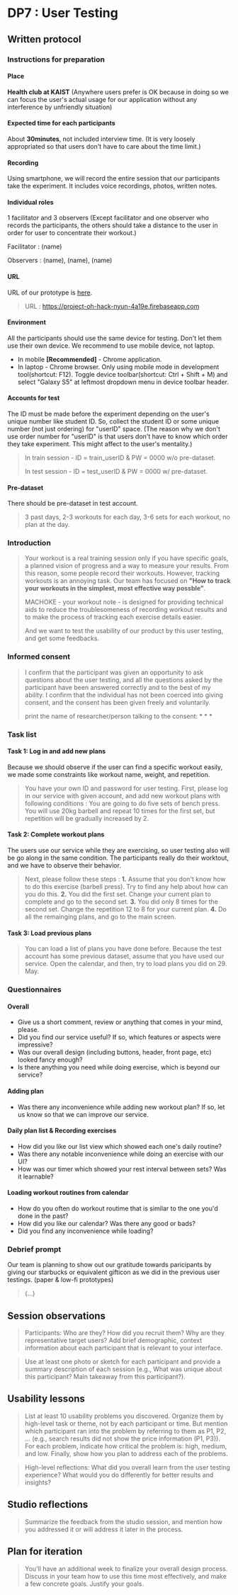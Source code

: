 # DP7 : User Testing

## Written protocol

### Instructions for preparation

#### Place

**Health club at KAIST** (Anywhere users prefer is OK because in doing so we can focus the user's actual usage for our application without any interference by unfriendly situation)

#### Expected time for each participants

About **30minutes**, not included interview time. (It is very loosely appropriated so that users don't have to care about the time limit.)

#### Recording

Using smartphone, we will record the entire session that our participants take the experiment. It includes voice recordings, photos, written notes.

#### Individual roles

1 facilitator and 3 observers (Except facilitator and one observer who records the participants, the others should take a distance to the user in order for user to concentrate their workout.)

Facilitator : (name)

Observers : (name), (name), (name)

#### URL

URL of our prototype is [here](https://project-oh-hack-nyun-4a19e.firebaseapp.com).

> URL : https://project-oh-hack-nyun-4a19e.firebaseapp.com

#### Environment

All the participants should use the same device for testing. Don't let them use their own device. We recommend to use mobile device, not laptop.

- In mobile **[Recommended]** - Chrome application.
- In laptop - Chrome browser. Only using mobile mode in development tool(shortcut: F12). Toggle device toolbar(shortcut: Ctrl + Shift + M) and select "Galaxy S5" at leftmost dropdown menu in device toolbar header.

#### Accounts for test

The ID must be made before the experiment depending on the user's unique number like student ID. So, collect the student ID or some unique number (not just ordering) for "userID" space. (The reason why we don't use order number for "userID" is that users don't have to know which order they take experiment. This might affect to the user's mentality.)

> In train session - ID = train_userID & PW = 0000 w/o pre-dataset.
> 
> In test session - ID = test_userID & PW = 0000 w/ pre-dataset.

#### Pre-dataset

There should be pre-dataset in test account.

> 3 past days, 2-3 workouts for each day, 3-6 sets for each workout, no plan at the day.

### Introduction

> Your workout is a real training session only if you have specific goals, a planned vision of progress and a way to measure your results. From this reason, some people record their workouts. However, tracking workouts is an annoying task. Our team has focused on **"How to track your workouts in the simplest, most effective way possble"**.
> 
> MACHOKE - your workout note - is designed for providing technical aids to reduce the troublesomeness of recording workout results and to make the process of tracking each exercise details easier.
> 
> And we want to test the usability of our product by this user testing, and get some feedbacks.

### Informed consent

> I confirm that the participant was given an opportunity to ask questions about the user testing, and all the questions asked by the participant have been answered correctly and to the best of my ability. I confirm that the individual has not been coerced into giving consent, and the consent has been given freely and voluntarily.
> 
> print the name of researcher/person talking to the consent: * * *

### Task list

#### **Task 1**: Log in and add new plans

Because we should observe if the user can find a specific workout easily, we made some constraints like workout name, weight, and repetition.

> You have your own ID and password for user testing. First, please log in our service with given account, and add new workout plans with following conditions : You are going to do five sets of bench press. You will use 20kg barbell and repeat 10 times for the first set, but repetition will be gradually increased by 2.

#### **Task 2**: Complete workout plans

The users use our service while they are exercising, so user testing also will be go along in the same condition. The participants really do their worktout, and we have to observe their behavior.

> Next, please follow these steps : **1.** Assume that you don't know how to do this exercise (barbell press). Try to find any help about how can you do this. **2.** You did the first set. Change your current plan to complete and go to the second set. **3.** You did only 8 times for the second set. Change the repetition 12 to 8 for your current plan. **4.** Do all the remainging plans, and go to the main screen.

#### **Task 3**: Load previous plans

> You can load a list of plans you have done before. Because the test account has some previous dataset, assume that you have used our service. Open the calendar, and then, try to load plans you did on 29. May.

### Questionnaires

#### Overall

- Give us a short comment, review or anything that comes in your mind, please.
- Did you find our service useful? If so, which features or aspects were impressive?
- Was our overall design (including buttons, header, front page, etc) looked fancy enough?
- Is there anything you need while doing exercise, which is beyond our service?

#### Adding plan

- Was there any inconvenience while adding new workout plan? If so, let us know so that we can improve our service.

#### Daily plan list & Recording exercises

- How did you like our list view which showed each one's daily routine?
- Was there any notable inconvenience while doing an exercise with our UI?
- How was our timer which showed your rest interval between sets? Was it learnable?

#### Loading workout routines from calendar

- How do you often do workout routime that is similar to the one you'd done in the past?
- How did you like our calendar? Was there any good or bads?
- Did you find any inconvenience while loading?

### Debrief prompt

Our team is planning to show out our gratitude towards paricipants by giving our starbucks or equivalent gifticon as we did in the previous user testings. (paper & low-fi prototypes)

> (...)

## Session observations

> Participants: Who are they? How did you recruit them? Why are they representative target users? Add brief demographic, context information about each participant that is relevant to your interface.

> Use at least one photo or sketch for each participant and provide a summary description of each session (e.g., What was unique about this participant? Main takeaway from this participant?).

## Usability lessons

> List at least 10 usability problems you discovered. Organize them by high-level task or theme, not by each participant or time. But mention which participant ran into the problem by referring to them as P1, P2, ... (e.g., search results did not show the price information (P1, P3)). For each problem, indicate how critical the problem is: high, medium, and low. Finally, show how you plan to address each of the problems.

> High-level reflections: What did you overall learn from the user testing experience? What would you do differently for better results and insights?

## Studio reflections

> Summarize the feedback from the studio session, and mention how you addressed it or will address it later in the process.

## Plan for iteration

> You'll have an additional week to finalize your overall design process. Discuss in your team how to use this time most effectively, and make a few concrete goals. Justify your goals.